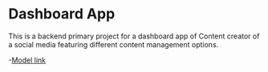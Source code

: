 # Dashboard App



This is a backend primary project for a dashboard app of Content creator of a social media featuring different content management options.

-[Model link](https://app.eraser.io/workspace/X6wUbpsfLWK2hbkNOAsT?origin=share)